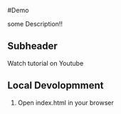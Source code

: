 #Demo

some Description!!

## Subheader

Watch tutorial on Youtube

## Local Devolopmment

1. Open index.html in your browser
